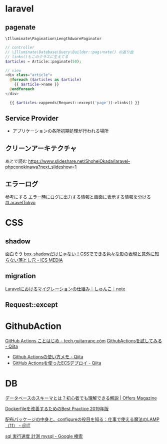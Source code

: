 # laravel
## pagenate
`\Illuminate\Pagination\LengthAwarePaginator`
```php
// controller
// \Illuminate\Database\Query\Builder::pagいnate() の返り血
// links()もこのクラスに生えてる
$articles = Article::paginate(50);

// view
<div class="article">
  @foreach ($articles as $article)
    {{ $article->name }}
  @endforeach
</div>

  {{ $articles->appends(Request::except('page'))->links() }}
```

## Service Provider
- アプリケーションの各所初期処理が行われる場所

## クリーンアーキテクチャ
あとで読む
https://www.slideshare.net/ShoheiOkada/laravel-phpconokinawa?next_slideshow=1

## エラーログ
参考にする
[エラー時にログに出力する情報と画面に表示する情報を分ける #LaravelTokyo](https://www.slideshare.net/ShoheiOkada/laraveltokyo-147048533)

# CSS
## shadow
面白そう
[box-shadowだけじゃない！CSSでできる色々な影の表現と意外に知らない落とし穴 - ICS MEDIA](https://ics.media/entry/200406/)

## migration
[Laravelにおけるマイグレーションの仕組み｜しゅんこ｜note](https://note.com/kodokuna_dancer/n/n68c8ef4c7af3)


## Request::except

# GithubAction
[GitHub Actions ことはじめ - tech.guitarrapc.cóm](https://tech.guitarrapc.com/entry/2020/01/06/071911)
[GithubActionsを試してみる - Qiita](https://qiita.com/okky_eng/items/ed271354eeaf372c897e)
- [Github Actionsの使い方メモ - Qiita](https://qiita.com/HeRo/items/935d5e268208d411ab5a)
- [GitHub Actionsを使ったECSデプロイ - Qiita](https://qiita.com/yacchin/items/7bbb9c35fd84c1355f8f)

# DB
[データベースのスキーマとは？初心者でも理解できる解説 | Offers Magazine](https://offers.jp/media/programming/a_786#:~:text=%E3%83%86%E3%83%BC%E3%83%96%E3%83%AB%E3%81%A8%E3%81%AF%E3%80%81%E3%83%87%E3%83%BC%E3%82%BF%E3%82%92,%E3%83%AB%E3%83%BC%E3%83%AB%E3%81%A8%E3%81%AA%E3%81%A3%E3%81%A6%E3%81%84%E3%81%BE%E3%81%99%E3%80%82)

[Dockerfileを改善するためのBest Practice 2019年版](https://www.slideshare.net/zembutsu/dockerfile-bestpractices-19-and-advice)

[配布パッケージの中身と、configureの役目を知る：仕事で使える魔法のLAMP（11） - ＠IT](https://www.atmarkit.co.jp/ait/articles/1106/24/news112.html)

[sql 実行速度 計測 mysql - Google 検索](https://www.google.com/search?q=sql+%E5%AE%9F%E8%A1%8C%E9%80%9F%E5%BA%A6+%E8%A8%88%E6%B8%AC+mysql&rlz=1C5CHFA_enJP893JP895&oq=sql+%E5%AE%9F%E8%A1%8C%E9%80%9F%E5%BA%A6&aqs=chrome.2.69i57j0l7.7719j0j1&sourceid=chrome&ie=UTF-8)
